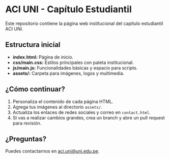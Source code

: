 # ACI UNI - Capítulo Estudiantil

Este repositorio contiene la página web institucional del capítulo estudiantil ACI UNI.

## Estructura inicial

- **index.html:** Página de inicio.
- **css/main.css:** Estilos principales con paleta institucional.
- **js/main.js:** Funcionalidades básicas y espacio para scripts.
- **assets/:** Carpeta para imágenes, logos y multimedia.

## ¿Cómo continuar?

1. Personaliza el contenido de cada página HTML.
2. Agrega tus imágenes al directorio `assets/`.
3. Actualiza los enlaces de redes sociales y correo en `contact.html`.
4. Si vas a realizar cambios grandes, crea un branch y abre un pull request para revisión.

## ¿Preguntas?

Puedes contactarnos en aci.uni@uni.edu.pe.